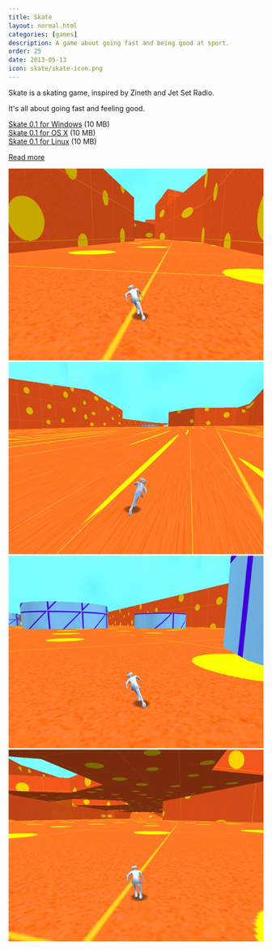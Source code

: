 ```yaml
---
title: Skate
layout: normal.html
categories: [games]
description: A game about going fast and being good at sport.
order: 25
date: 2013-05-13
icon: skate/skate-icon.png
---
```

Skate is a skating game, inspired by Zineth and Jet Set Radio.

It's all about going fast and feeling good.

<div><a href="skate-windows.zip" onClick="_gaq.push(['_trackEvent','Download','Game',this.href]);; ">Skate 0.1 for Windows</a> (10 MB)</div>
<div><a href="skate-mac.zip" onClick="_gaq.push(['_trackEvent','Download','Game',this.href]);; ">Skate 0.1 for OS X</a> (10 MB)</div>
<div><a href="skate-linux.zip" onClick="_gaq.push(['_trackEvent','Download','Game',this.href]);; ">Skate 0.1 for Linux</a> (10 MB)</div>

[Read more](/journal/2013-05-14-week-one/)

<img src="skate-1.jpg" alt="a screenshot of Skate"/> 
<img src="skate-2.jpg" alt="a screenshot of Skate"/> 
<img src="skate-3.jpg" alt="a screenshot of Skate"/> 
<img src="skate-4.jpg" alt="a screenshot of Skate"/> 